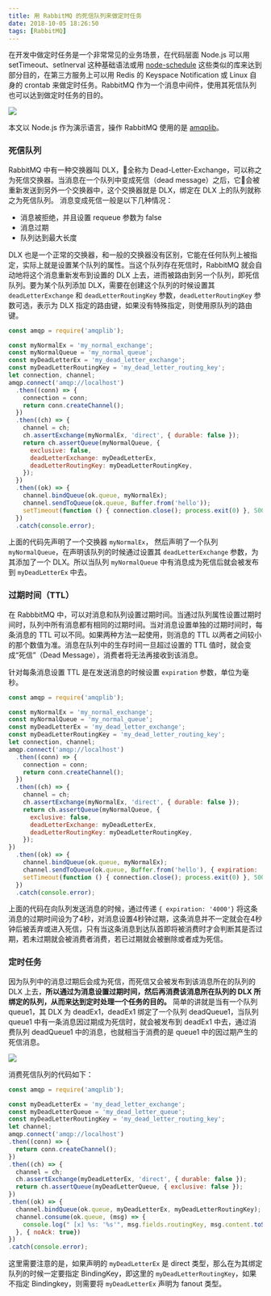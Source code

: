 ```yaml
---
title: 用 RabbitMQ 的死信队列来做定时任务
date: 2018-10-05 18:26:50
tags: [RabbitMQ]
---
```


在开发中做定时任务是一个非常常见的业务场景，在代码层面 Node.js 可以用 setTimeout、setInerval 这种基础语法或用 [node-schedule](https://www.npmjs.com/package/node-schedule) 这些类似的库来达到部分目的，在第三方服务上可以用 Redis 的 Keyspace Notification 或 Linux 自身的 crontab 来做定时任务。RabbitMQ 作为一个消息中间件，使用其死信队列也可以达到做定时任务的目的。<!-- more -->

![](http://nnblog-storage.b0.upaiyun.com/img/rabbitmq-1.png)

本文以 Node.js 作为演示语言，操作 RabbitMQ 使用的是 [amqplib](https://www.npmjs.com/package/amqplib)。

### 死信队列
RabbitMQ 中有一种交换器叫 DLX，全称为 Dead-Letter-Exchange，可以称之为死信交换器。当消息在一个队列中变成死信（dead message）之后，它会被重新发送到另外一个交换器中，这个交换器就是 DLX，绑定在 DLX 上的队列就称之为死信队列。
消息变成死信一般是以下几种情况：

- 消息被拒绝，并且设置 requeue 参数为 false
- 消息过期
- 队列达到最大长度

DLX 也是一个正常的交换器，和一般的交换器没有区别，它能在任何队列上被指定，实际上就是设置某个队列的属性。当这个队列存在死信时，RabbitMQ 就会自动地将这个消息重新发布到设置的 DLX 上去，进而被路由到另一个队列，即死信队列。要为某个队列添加 DLX，需要在创建这个队列的时候设置其`deadLetterExchange` 和 `deadLetterRoutingKey` 参数，`deadLetterRoutingKey` 参数可选，表示为 DLX 指定的路由键，如果没有特殊指定，则使用原队列的路由键。

```javascript
const amqp = require('amqplib');

const myNormalEx = 'my_normal_exchange';
const myNormalQueue = 'my_normal_queue';
const myDeadLetterEx = 'my_dead_letter_exchange';
const myDeadLetterRoutingKey = 'my_dead_letter_routing_key';
let connection, channel;
amqp.connect('amqp://localhost')
  .then((conn) => {
    connection = conn;
    return conn.createChannel();
  })
  .then((ch) => {
    channel = ch;
    ch.assertExchange(myNormalEx, 'direct', { durable: false });
    return ch.assertQueue(myNormalQueue, {
      exclusive: false,
      deadLetterExchange: myDeadLetterEx,
      deadLetterRoutingKey: myDeadLetterRoutingKey,
    });
  })
  .then((ok) => {
    channel.bindQueue(ok.queue, myNormalEx);
    channel.sendToQueue(ok.queue, Buffer.from('hello'));
    setTimeout(function () { connection.close(); process.exit(0) }, 500);
  })
  .catch(console.error);

```

上面的代码先声明了一个交换器 `myNormalEx`， 然后声明了一个队列 `myNormalQueue`，在声明该队列的时候通过设置其 `deadLetterExchange` 参数，为其添加了一个 DLX。所以当队列 `myNormalQueue` 中有消息成为死信后就会被发布到 `myDeadLetterEx` 中去。

### 过期时间（TTL）

在 RabbbitMQ 中，可以对消息和队列设置过期时间。当通过队列属性设置过期时间时，队列中所有消息都有相同的过期时间。当对消息设置单独的过期时间时，每条消息的 TTL 可以不同。如果两种方法一起使用，则消息的 TTL 以两者之间较小的那个数值为准。消息在队列中的生存时间一旦超过设置的 TTL 值时，就会变成“死信”（Dead Message），消费者将无法再接收到该消息。

针对每条消息设置 TTL 是在发送消息的时候设置 `expiration` 参数，单位为毫秒。

```javascript
const amqp = require('amqplib');

const myNormalEx = 'my_normal_exchange';
const myNormalQueue = 'my_normal_queue';
const myDeadLetterEx = 'my_dead_letter_exchange';
const myDeadLetterRoutingKey = 'my_dead_letter_routing_key';
let connection, channel;
amqp.connect('amqp://localhost')
  .then((conn) => {
    connection = conn;
    return conn.createChannel();
  })
  .then((ch) => {
    channel = ch;
    ch.assertExchange(myNormalEx, 'direct', { durable: false });
    return ch.assertQueue(myNormalQueue, {
      exclusive: false,
      deadLetterExchange: myDeadLetterEx,
      deadLetterRoutingKey: myDeadLetterRoutingKey,
    });
})
  .then((ok) => {
    channel.bindQueue(ok.queue, myNormalEx);
    channel.sendToQueue(ok.queue, Buffer.from('hello'), { expiration: '4000'});
    setTimeout(function () { connection.close(); process.exit(0) }, 500);
  })
  .catch(console.error);

```

上面的代码在向队列发送消息的时候，通过传递 `{ expiration: '4000'}` 将这条消息的过期时间设为了4秒，对消息设置4秒钟过期，这条消息并不一定就会在4秒钟后被丢弃或进入死信，只有当这条消息到达队首即将被消费时才会判断其是否过期，若未过期就会被消费者消费，若已过期就会被删除或者成为死信。

### 定时任务

因为队列中的消息过期后会成为死信，而死信又会被发布到该消息所在的队列的 DLX 上去，**所以通过为消息设置过期时间，然后再消费该消息所在队列的 DLX 所绑定的队列，从而来达到定时处理一个任务的目的。** 简单的讲就是当有一个队列 queue1，其 DLX 为 deadEx1，deadEx1 绑定了一个队列 deadQueue1，当队列 queue1 中有一条消息因过期成为死信时，就会被发布到 deadEx1 中去，通过消费队列 deadQueue1 中的消息，也就相当于消费的是 queue1 中的因过期产生的死信消息。

![](http://nnblog-storage.b0.upaiyun.com/img/dead-letter.png)

消费死信队列的代码如下：

```javascript
const amqp = require('amqplib');

const myDeadLetterEx = 'my_dead_letter_exchange';
const myDeadLetterQueue = 'my_dead_letter_queue';
const myDeadLetterRoutingKey = 'my_dead_letter_routing_key';
let channel;
amqp.connect('amqp://localhost')
.then((conn) => {
  return conn.createChannel();
})
.then((ch) => {
  channel = ch;
  ch.assertExchange(myDeadLetterEx, 'direct', { durable: false });
  return ch.assertQueue(myDeadLetterQueue, { exclusive: false });
})
.then((ok) => {
  channel.bindQueue(ok.queue, myDeadLetterEx, myDeadLetterRoutingKey);
  channel.consume(ok.queue, (msg) => {
    console.log(" [x] %s: '%s'", msg.fields.routingKey, msg.content.toString());
  }, { noAck: true})
})
.catch(console.error);
```

这里需要注意的是，如果声明的 `myDeadLetterEx` 是 direct 类型，那么在为其绑定队列的时候一定要指定 BindingKey，即这里的 `myDeadLetterRoutingKey`，如果不指定 Bindingkey，则需要将 `myDeadLetterEx` 声明为 fanout 类型。